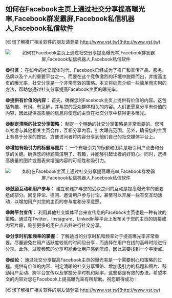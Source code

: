 ## **如何在Facebook主页上通过社交分享提高曝光率,Facebook群发霸屏,Facebook私信机器人,Facebook私信软件**

[😍想了解推广相关软件的朋友请登录 http://www.vst.tw](http://www.vst.tw)

 <center><img src="https://vst.tw/MP4/tuiguang/png/6.png" alt="如何在Facebook主页上通过社交分享提高曝光率,Facebook群发霸屏,Facebook私信机器人,Facebook私信软件"></center>

**😄引言：**
在如今的社交媒体时代，Facebook已经成为了推广和宣传产品、服务、品牌以及个人的重要平台之一。而要在这个竞争激烈的环境中脱颖而出，并提高主页的曝光率，社交分享是一个非常有效的策略。本文将向您介绍一些简单而实用的方法，帮助您通过社交分享提高Facebook主页的曝光率。

**😄提供有价值的内容：**
首先，确保您的Facebook主页上提供有价值的内容。这包括有趣、有用、有见解，并与您的受众群体相关的内容。人们更愿意分享有价值的内容，因此提供高质量的信息将使您的主页在社交分享中获得更多曝光。

**😄制定清晰的社交分享策略：**
制定一个明确的社交分享策略是非常重要的。您可以考虑与其他相关主页合作，互相分享内容，扩大曝光范围。另外，确保您的主页上有易于分享的按钮，方便访问者将内容分享到他们自己的社交媒体平台上。

**😄增加有吸引力的标题与图片：**
一个有吸引力的标题和图片是吸引用户点击和分享的关键。确保您的标题简洁明了、有趣，并能够引起读者的好奇心。同时，选择高质量的图片或图表来增强内容的可视性和吸引力。

 <center><img src="https://vst.tw/MP4/tuiguang/png/0.png" alt="如何在Facebook主页上通过社交分享提高曝光率,Facebook群发霸屏,Facebook私信机器人,Facebook私信软件"></center>

**😄鼓励互动和用户参与：**
建立和维护与您的受众之间的互动是提高曝光率的重要组成部分。回复评论、提问、邀请用户参与讨论，甚至可以开展一些有奖互动活动，以增加用户对您的主页的参与度和分享意愿。

**😄跨平台宣传：**
利用其他社交媒体平台来宣传您的Facebook主页也是一种有效的策略。通过在Twitter、Instagram、LinkedIn等平台上发布关于您的主页的链接或内容片段，吸引更多的用户点击并进行社交分享。

**😄分享时机和频率的掌握：**
了解适当的分享时机和频率对于提高曝光率非常重要。尽量避免在用户活跃度较低的时间段分享，而选择在用户在线的高峰时段进行分享。此外，过度频繁的分享可能会让用户感到厌烦，因此需要找到一个平衡点。

**😄结论：**
通过社交分享提高Facebook主页的曝光率是一个需要耐心和策略的过程。提供有价值的内容、制定清晰的社交分享策略、增加吸引力的标题和图片、鼓励用户互动、跨平台宣传以及掌握分享时机和频率，这些都是有效的办法。希望本文的内容对您在Facebook上提高曝光率有所帮助。祝您取得成功！

[😍想了解推广相关软件的朋友请登录 http://www.vst.tw](http://www.vst.tw)



